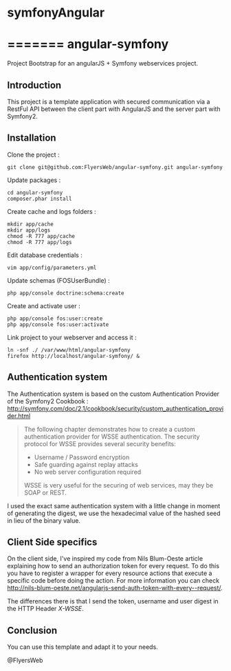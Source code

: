 
# symfonyAngular
=======
angular-symfony
===============

Project Bootstrap for an angularJS + Symfony webservices project.

Introduction
------------

This project is a template application with secured communication via a RestFul API between the client part with AngularJS and the server part with Symfony2.

Installation
------------

Clone the project :

	git clone git@github.com:FlyersWeb/angular-symfony.git angular-symfony

Update packages :

	cd angular-symfony
	composer.phar install

Create cache and logs folders :

	mkdir app/cache
	mkdir app/logs
	chmod -R 777 app/cache
	chmod -R 777 app/logs

Edit database credentials :

	vim app/config/parameters.yml

Update schemas (FOSUserBundle) :

 	php app/console doctrine:schema:create

Create and activate user :

	php app/console fos:user:create
	php app/console fos:user:activate

Link project to your webserver and access it :

	ln -snf ./ /var/www/html/angular-symfony
	firefox http://localhost/angular-symfony/ &

Authentication system
---------------------

The Authentication system is based on the custom Authentication Provider of the Symfony2 Cookbook : http://symfony.com/doc/2.1/cookbook/security/custom_authentication_provider.html

> The following chapter demonstrates how to create a custom authentication provider for WSSE authentication. The security protocol for WSSE provides several security benefits:
> * Username / Password encryption
> * Safe guarding against replay attacks
> * No web server configuration required
>
> WSSE is very useful for the securing of web services, may they be SOAP or REST.

I used the exact same authentication system with a little change in moment of generating the digest, we use the hexadecimal value of the hashed seed in lieu of the binary value.

Client Side specifics
---------------------

On the client side, I've inspired my code from Nils Blum-Oeste article explaining how to send an authorization token for every request. To do this you have to register a wrapper for every resource actions that execute a specific code before doing the action. For more information you can check http://nils-blum-oeste.net/angularjs-send-auth-token-with-every--request/.

The differences there is that I send the token, username and user digest in the HTTP Header *X-WSSE*.

Conclusion
----------

You can use this template and adapt it to your needs.

@FlyersWeb

